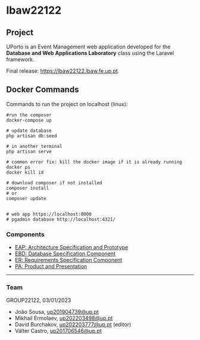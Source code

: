 # lbaw22122



## Project

UPorto is an Event Management web application developed for the **Database and Web Applications Laboratory** class using the Laravel framework.

Final release: https://lbaw22122.lbaw.fe.up.pt.

## Docker Commands

Commands to run the project on localhost (linux):

~~~~
#run the composer
docker-compose up

# update database
php artisan db:seed

# in another terminal
php artisan serve

# common error fix: kill the docker image if it is already running
docker ps
docker kill id

# download composer if not installed 
composer install
# or
composer update


# web app https://localhost:8000 
# pgadmin database http://localhost:4321/

~~~~

### Components


* [EAP: Architecture Specification and Prototype](Docs/EAP/EAP.md)
* [EBD: Database Specification Component](Docs/EBD/EBD.md)
* [ER: Requirements Specification Component](Docs/ER/er.md)
* [PA: Product and Presentation](Docs/PA/pa.md)

***

### Team

GROUP22122, 03/01/2023

* João Sousa, up201904739@up.pt    
* Mikhail Ermolaev, up202203498@up.pt
* David Burchakov, up202203777@up.pt (editor)
* Válter Castro, up201706546@up.pt
